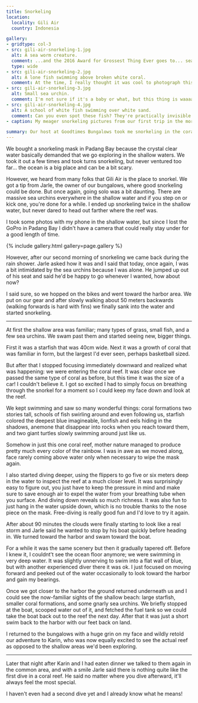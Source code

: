 ```yaml
---
title: Snorkeling
location:
  locality: Gili Air
  country: Indonesia

gallery:
- gridtype: col-3
- src: gili-air-snorkeling-1.jpg
  alt: A sea worm creature.
  comment: ...and the 2016 Award for Grossest Thing Ever goes to... sea worm!
  type: wide
- src: gili-air-snorkeling-2.jpg
  alt: A lone fish swimming above broken white coral.
  comment: At the time, I really thought it was cool to photograph this fish. I didn't think I'd see anything better at this point in the day.
- src: gili-air-snorkeling-3.jpg
  alt: Small sea urchin.
  comment: I'm not sure if it's a baby or what, but this thing is waaaay less threatening than a fully-spiked sea urchin. I never found one nearby the shore, which is good for people but means I couldn't take a photo.
- src: gili-air-snorkeling-4.jpg
  alt: A school of white fish swimming over white sand.
  comment: Can you even spot these fish? They're practically invisible even in real life.
- caption: My meager snorkeling pictures from our first trip in the morning.

summary: Our host at Goodtimes Bungalows took me snorkeling in the coral reef around Gili Air. It was one of the most incredible displays of nature I've ever seen!
---
```


We bought a snorkeling mask in Padang Bay because the crystal clear water basically demanded that we go exploring in the shallow waters. We took it out a few times and took turns snorkeling, but never ventured too far... the ocean is a big place and can be a bit scary.

However, we heard from many folks that Gili Air is the place to snorkel. We got a tip from Jarle, the owner of our bungalows, where good snorkeling could be done. But once again, going solo was a bit daunting. There are massive sea urchins everywhere in the shallow water and if you step on or kick one, you're done for a while. I ended up snorkeling twice in the shallow water, but never dared to head out farther where the reef was.

I took some photos with my phone in the shallow water, but since I lost the GoPro in Padang Bay I didn't have a camera that could really stay under for a good length of time.

{% include gallery.html gallery=page.gallery %}

However, after our second morning of snorkeling we came back during the rain shower. Jarle asked how it was and I said that today, once again, I was a bit intimidated by the sea urchins because I was alone. He jumped up out of his seat and said he'd be happy to go whenever I wanted, how about now?

I said sure, so we hopped on the bikes and went toward the harbor area. We put on our gear and after slowly walking about 50 meters backwards (walking forwards is hard with fins) we finally sank into the water and started snorkeling.

---

At first the shallow area was familiar; many types of grass, small fish, and a few sea urchins. We swam past them and started seeing new, bigger things.

First it was a starfish that was 40cm wide. Next it was a growth of coral that was familiar in form, but the largest I'd ever seen, perhaps basketball sized.

But after that I stopped focusing immediately downward and realized what was happening: we were entering the coral reef. It was clear once we passed the same type of coral as before, but this time it was the size of a car! I couldn't believe it. I got so excited I had to simply focus on breathing through the snorkel for a moment so I could keep my face down and look at the reef.

We kept swimming and saw so many wonderful things: coral formations two stories tall, schools of fish swirling around and even following us, starfish colored the deepest blue imagineable, lionfish and eels hiding in the shadows, anemone that disappear into rocks when you reach toward them, and two giant turtles slowly swimming around just like us.

Somehow in just this one coral reef, mother nature managed to produce pretty much every color of the rainbow. I was in awe as we moved along, face rarely coming above water only when necessary to wipe the mask again.

I also started diving deeper, using the flippers to go five or six meters deep in the water to inspect the reef at a much closer level. It was surprisingly easy to figure out, you just have to keep the pressure in mind and make sure to save enough air to expel the water from your breathing tube when you surface. And diving down reveals so much richness. It was also fun to just hang in the water upside down, which is no trouble thanks to the nose piece on the mask. Free-diving is really good fun and I'd love to try it again.

After about 90 minutes the clouds were finally starting to look like a real storm and Jarle said he wanted to stop by his boat quickly before heading in. We turned toward the harbor and swam toward the boat.

For a while it was the same scenery but then it gradually tapered off. Before I knew it, I couldnt't see the ocean floor anymore; we were swimming in very deep water. It was slightly unnerving to swim into a flat wall of blue, but with another experienced diver there it was ok. I just focused on moving forward and peeked out of the water occasionally to look toward the harbor and gain my bearings.

Once we got closer to the harbor the ground returned underneath us and I could see the now-familiar sights of the shallow beach: large starfish, smaller coral formations, and some gnarly sea urchins. We briefly stopped at the boat, scooped water out of it, and fetched the fuel tank so we could take the boat back out to the reef the next day. After that it was just a short swim back to the harbor with our feet back on land.

I returned to the bungalows with a huge grin on my face and wildly retold our adventure to Karin, who was now equally excited to see the actual reef as opposed to the shallow areas we'd been exploring.

---

Later that night after Karin and I had eaten dinner we talked to them again in the common area, and with a smile Jarle said there is nothing quite like the first dive in a coral reef. He said no matter where you dive afterward, it'll always feel the most special.

I haven't even had a second dive yet and I already know what he means!
